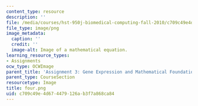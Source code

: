```yaml
---
content_type: resource
description: ''
file: /media/courses/hst-950j-biomedical-computing-fall-2010/c709c49e4d674479126ab3f7a868ca84_four.png
file_type: image/png
image_metadata:
  caption: ''
  credit: ''
  image-alt: Image of a mathematical equation.
learning_resource_types:
- Assignments
ocw_type: OCWImage
parent_title: 'Assignment 3: Gene Expression and Mathematical Foundations'
parent_type: CourseSection
resourcetype: Image
title: four.png
uid: c709c49e-4d67-4479-126a-b3f7a868ca84
---
```

